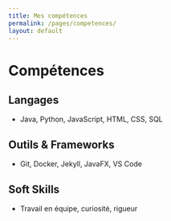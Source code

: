 ```yaml
---
title: Mes compétences
permalink: /pages/competences/
layout: default
---
```


# Compétences

## Langages
- Java, Python, JavaScript, HTML, CSS, SQL

## Outils & Frameworks
- Git, Docker, Jekyll, JavaFX, VS Code

## Soft Skills
- Travail en équipe, curiosité, rigueur
